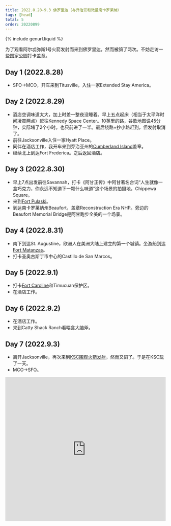 ```yaml
---
title: 2022.8.28-9.3 佛罗里达（与乔治亚和微量南卡罗莱纳）
tags: [head]
total: 5
order: 20220899
---
```


{% include genurl.liquid %}

为了观看阿尔忒弥斯1号火箭发射而来到佛罗里达，然而被鸽了两次。不妨走访一些国家公园打卡盖章。

## Day 1 (2022.8.28)
- SFO->MCO，开车来到Titusville，入住一家Extended Stay America。

## Day 2 (2022.8.29)
- 酒店空调味道太大，加上时差一整夜没睡着。早上五点起床（相当于太平洋时间凌晨两点）赶往Kennedy Space Center。10英里的路，谷歌地图说45分钟，实际堵了2个小时。也只前进了一半。最后绕路+抄小路赶到，但发射取消了。
- 前往Jacksonville入住一家Hyatt Place。
- 同伴在酒店工作，我开车来到乔治亚州的[Cumberland Island]({{arr[0]}})盖章。
- 继续北上到达Fort Frederica。之后返回酒店。

## Day 3 (2022.8.30)
- 早上7点出发前往Savannah，打卡《阿甘正传》中阿甘著名台词“人生就像一盒巧克力，你永远不知道下一颗什么味道”这个场景的拍摄地，Chippewa Square。
- 来到[Fort Pulaski]({{arr[1]}})。
- 到达南卡罗莱纳州Beaufort，盖章Reconstruction Era NHP。旁边的Beaufort Memorial Bridge是阿甘跑步全美的一个场景。

## Day 4 (2022.8.31)
- 南下到达St. Augustine，欧洲人在美洲大陆上建立的第一个城镇。坐游船到达[Fort Matanzas]({{arr[2]}})。
- 打卡圣奥古斯丁市中心的Castillo de San Marcos。

## Day 5 (2022.9.1)
- 打卡[Fort Caroline]({{arr[3]}})和Timucuan保护区。
- 在酒店工作。

## Day 6 (2022.9.2)
- 在酒店工作。
- 来到Catty Shack Ranch看喂食大脑斧。

## Day 7 (2022.9.3)
- 离开Jacksonville，再次来到[KSC围观火箭发射]({{arr[4]}})，然而又鸽了。于是在KSC玩了一天。
- MCO->SFO。

<iframe src="https://www.google.com/maps/embed?pb=!1m76!1m12!1m3!1d3521464.054188082!2d-83.4223626700147!3d30.46642809018609!2m3!1f0!2f0!3f0!3m2!1i1024!2i768!4f13.1!4m61!3e0!4m5!1s0x88e7531418419e5f%3A0x43fc949bb623dd24!2sExtended%20Stay%20America%20Premier%20Suites%20-%20Titusville%20-%20Space%20Center!3m2!1d28.547945!2d-80.8529052!4m5!1s0x88e0ae33c4ca3189%3A0xc5222ada6e3a0580!2sKennedy%20Space%20Center%20Visitor%20Complex!3m2!1d28.5234056!2d-80.6819268!4m5!1s0x88e5022f76a5cf47%3A0x67d2f6a7339dcb45!2sCumberland%20Island%20National%20Seashore%20Visitor%20Center!3m2!1d30.7203588!2d-81.54973129999999!4m5!1s0x88e4d0fa11beb10f%3A0x54470769953b3451!2sFort%20Frederica%20National%20Monument!3m2!1d31.224202599999998!2d-81.3920302!4m5!1s0x88fb827ff67fcf15%3A0xf6654955ee645da0!2sFort%20Pulaski%20National%20Monument!3m2!1d32.0271085!2d-80.8904933!4m5!1s0x88fc1317f6d46bf1%3A0xf2b92e8030c0768b!2sReconstruction%20Era%20National%20Historical%20Park!3m2!1d32.432493199999996!2d-80.6706432!4m5!1s0x88e699973e390225%3A0xf4f33f81d05d3e8f!2sFort%20Matanzas%20National%20Monument!3m2!1d29.713645699999997!2d-81.23214349999999!4m5!1s0x88e427be77f3a81f%3A0xd9c00b8eaa5a8ab1!2sCastillo%20de%20San%20Marcos%20National%20Monument!3m2!1d29.897861799999998!2d-81.3115187!4m5!1s0x88e44cec26a48f1b%3A0x5a1bf433710c38bc!2sFort%20Caroline%20National%20Memorial!3m2!1d30.384651899999998!2d-81.4980841!4m5!1s0x88e5ad1a63b7a829%3A0x4cb7fea1cfc57999!2sTimucuan%20Ecological%20and%20Historical%20Preserve%2C%20Timucuan%20Ecological%20%26%20Historic%20Preserve%2C%20Fort%20Caroline%20Road%2C%20Jacksonville%2C%20FL!3m2!1d30.4544578!2d-81.4498717!5e0!3m2!1sen!2sus!4v1662843024941!5m2!1sen!2sus" width="100%" height="450" style="border:0;" allowfullscreen="" loading="lazy" referrerpolicy="no-referrer-when-downgrade"></iframe>
